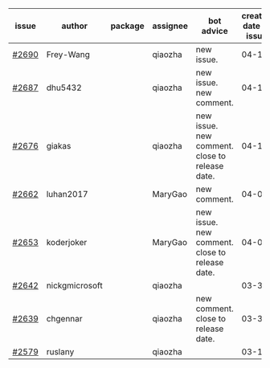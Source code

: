 | issue | author | package | assignee | bot advice | created date of issue | target release date | date from target |
| ------ | ------ | ------ | ------ | ------ | ------ | ------ | :-----: |
| [#2690](https://github.com/Azure/sdk-release-request/issues/2690) | Frey-Wang |  | qiaozha | new issue. | 04-15 | 04-22 |  |
| [#2687](https://github.com/Azure/sdk-release-request/issues/2687) | dhu5432 |  | qiaozha | new issue. new comment. | 04-14 | 04-22 |  |
| [#2676](https://github.com/Azure/sdk-release-request/issues/2676) | giakas |  | qiaozha | new issue. new comment. close to release date.  | 04-11 | 04-13 | -2 |
| [#2662](https://github.com/Azure/sdk-release-request/issues/2662) | luhan2017 |  | MaryGao | new comment. | 04-07 | 04-21 |  |
| [#2653](https://github.com/Azure/sdk-release-request/issues/2653) | koderjoker |  | MaryGao | new issue. new comment. close to release date.  | 04-04 | 04-18 | 2 |
| [#2642](https://github.com/Azure/sdk-release-request/issues/2642) | nickgmicrosoft |  | qiaozha |  | 03-31 | 04-04 |  |
| [#2639](https://github.com/Azure/sdk-release-request/issues/2639) | chgennar |  | qiaozha | new comment. close to release date.  | 03-30 | 04-13 | -2 |
| [#2579](https://github.com/Azure/sdk-release-request/issues/2579) | ruslany |  | qiaozha |  | 03-17 | 03-31 |  |
